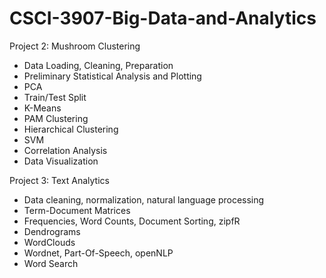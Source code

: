 # CSCI-3907-Big-Data-and-Analytics
Project 2: Mushroom Clustering
- Data Loading, Cleaning, Preparation
- Preliminary Statistical Analysis and Plotting
- PCA
- Train/Test Split
- K-Means
- PAM Clustering
- Hierarchical Clustering
- SVM
- Correlation Analysis
- Data Visualization

Project 3: Text Analytics
- Data cleaning, normalization, natural language processing
- Term-Document Matrices
- Frequencies, Word Counts, Document Sorting, zipfR
- Dendrograms
- WordClouds
- Wordnet, Part-Of-Speech, openNLP
- Word Search
